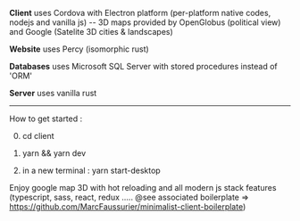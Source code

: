 **Client** uses Cordova with Electron platform (per-platform native codes, nodejs and vanilla js) -- 3D maps provided by OpenGlobus (political view) and Google (Satelite 3D cities & landscapes)

**Website** uses Percy (isomorphic rust)

**Databases** uses Microsoft SQL Server with stored procedures instead of 'ORM'  

**Server** uses vanilla rust
_____________

How to get started :

0) cd client

1) yarn && yarn dev

2) in a new terminal : yarn start-desktop


Enjoy google map 3D with hot reloading and all modern js stack features (typescript, sass, react, redux ..... @see associated boilerplate => https://github.com/MarcFaussurier/minimalist-client-boilerplate)
